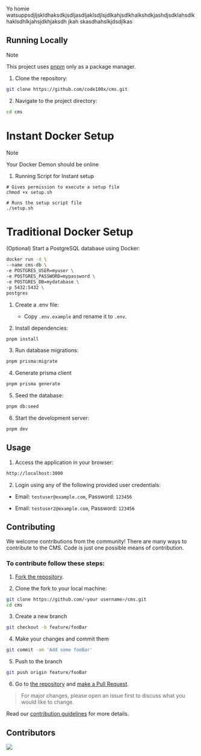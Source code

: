 Yo homie watsuppsdjljskldhaksdkjsdljasdljaklsdjlsjdlkahjsdlkhalkshdkjashdjsdklahsdlkhaklsdhlkjahsjdkhjaksdh jkah skasdhahslkjdsdjlkas
## Running Locally

> [!NOTE]  
> This project uses [pnpm](https://pnpm.io/) only as a package manager.

1. Clone the repository:

```bash
git clone https://github.com/code100x/cms.git
```

2. Navigate to the project directory:

```bash
cd cms
```
# Instant Docker Setup

> [!NOTE]  
> Your Docker Demon should be online

1. Running Script for Instant setup

```
# Gives permission to execute a setup file
chmod +x setup.sh

# Runs the setup script file
./setup.sh
```

# Traditional Docker Setup

(Optional) Start a PostgreSQL database using Docker:

```bash
docker run -d \
--name cms-db \
-e POSTGRES_USER=myuser \
-e POSTGRES_PASSWORD=mypassword \
-e POSTGRES_DB=mydatabase \
-p 5432:5432 \
postgres
``` 



1. Create a .env file:

   - Copy `.env.example` and rename it to `.env`.


2. Install dependencies:

```bash
pnpm install
```

3. Run database migrations:

```bash
pnpm prisma:migrate
```

4. Generate prisma client

```bash
pnpm prisma generate
```

5. Seed the database:

```bash
pnpm db:seed
```

6. Start the development server:

```bash
pnpm dev
```

## Usage

1. Access the application in your browser:

```bash
http://localhost:3000
```

2. Login using any of the following provided user credentials:

- Email: `testuser@example.com`, Password: `123456`

- Email: `testuser2@example.com`, Password: `123456`

## Contributing

We welcome contributions from the community! There are many ways to contribute to the CMS. Code is just one possible means of contribution.

### To contribute follow these steps:

1. [Fork the repository](https://docs.github.com/en/free-pro-team@latest/github/getting-started-with-github/fork-a-repo).

2. Clone the fork to your local machine:

```bash
git clone https://github.com/<your username>/cms.git
cd cms
```

3. Create a new branch

```bash
git checkout -b feature/fooBar
```

4. Make your changes and commit them

```bash
git commit -am 'Add some fooBar'
```

5. Push to the branch

```bash
git push origin feature/fooBar
```

6. Go to [the repository](https://github.com/code100x/cms/pulls) and [make a Pull Request](https://docs.github.com/en/free-pro-team@latest/github/collaborating-with-issues-and-pull-requests/creating-a-pull-request).

> For major changes, please open an issue first to discuss what you would like to change.

Read our [contribution guidelines](./CONTRIBUTING.md) for more details.

## Contributors

<a  href="https://github.com/code100x/cms/graphs/contributors">
<img  src="https://contrib.rocks/image?repo=code100x/cms&max=400&columns=20"  />
</a>
